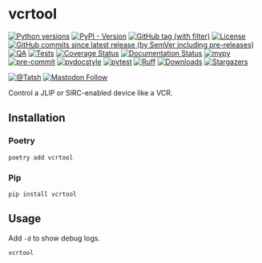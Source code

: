 # vcrtool

[![Python versions](https://img.shields.io/pypi/pyversions/vcrtool.svg?color=blue&logo=python&logoColor=white)](https://www.python.org/)
[![PyPI - Version](https://img.shields.io/pypi/v/vcrtool)](https://pypi.org/project/vcrtool/)
[![GitHub tag (with filter)](https://img.shields.io/github/v/tag/Tatsh/vcrtool)](https://github.com/Tatsh/vcrtool/tags)
[![License](https://img.shields.io/github/license/Tatsh/vcrtool)](https://github.com/Tatsh/vcrtool/blob/master/LICENSE.txt)
[![GitHub commits since latest release (by SemVer including pre-releases)](https://img.shields.io/github/commits-since/Tatsh/vcrtool/v0.0.0/master)](https://github.com/Tatsh/vcrtool/compare/v0.0.0...master)
[![QA](https://github.com/Tatsh/vcrtool/actions/workflows/qa.yml/badge.svg)](https://github.com/Tatsh/vcrtool/actions/workflows/qa.yml)
[![Tests](https://github.com/Tatsh/vcrtool/actions/workflows/tests.yml/badge.svg)](https://github.com/Tatsh/vcrtool/actions/workflows/tests.yml)
[![Coverage Status](https://coveralls.io/repos/github/Tatsh/vcrtool/badge.svg?branch=master)](https://coveralls.io/github/Tatsh/vcrtool?branch=master)
[![Documentation Status](https://readthedocs.org/projects/vcrtool/badge/?version=latest)](https://vcrtool.readthedocs.org/?badge=latest)
[![mypy](https://www.mypy-lang.org/static/mypy_badge.svg)](http://mypy-lang.org/)
[![pre-commit](https://img.shields.io/badge/pre--commit-enabled-brightgreen?logo=pre-commit&logoColor=white)](https://github.com/pre-commit/pre-commit)
[![pydocstyle](https://img.shields.io/badge/pydocstyle-enabled-AD4CD3)](http://www.pydocstyle.org/en/stable/)
[![pytest](https://img.shields.io/badge/pytest-zz?logo=Pytest&labelColor=black&color=black)](https://docs.pytest.org/en/stable/)
[![Ruff](https://img.shields.io/endpoint?url=https://raw.githubusercontent.com/astral-sh/ruff/main/assets/badge/v2.json)](https://github.com/astral-sh/ruff)
[![Downloads](https://static.pepy.tech/badge/vcrtool/month)](https://pepy.tech/project/vcrtool)
[![Stargazers](https://img.shields.io/github/stars/Tatsh/vcrtool?logo=github&style=flat)](https://github.com/Tatsh/vcrtool/stargazers)

[![@Tatsh](https://img.shields.io/badge/dynamic/json?url=https%3A%2F%2Fpublic.api.bsky.app%2Fxrpc%2Fapp.bsky.actor.getProfile%2F%3Factor%3Ddid%3Aplc%3Auq42idtvuccnmtl57nsucz72%26query%3D%24.followersCount%26style%3Dsocial%26logo%3Dbluesky%26label%3DFollow%2520%40Tatsh&query=%24.followersCount&style=social&logo=bluesky&label=Follow%20%40Tatsh)](https://bsky.app/profile/Tatsh.bsky.social)
[![Mastodon Follow](https://img.shields.io/mastodon/follow/109370961877277568?domain=hostux.social&style=social)](https://hostux.social/@Tatsh)

Control a JLIP or SIRC-enabled device like a VCR.

## Installation

### Poetry

```shell
poetry add vcrtool
```

### Pip

```shell
pip install vcrtool
```

## Usage

Add `-d` to show debug logs.

```shell
vcrtool
```
